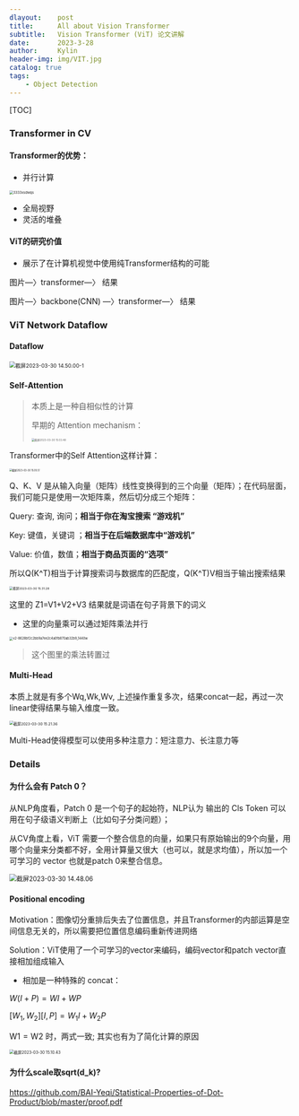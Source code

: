 ```yaml
---
dlayout:    post
title:      All about Vision Transformer
subtitle:   Vision Transformer (ViT) 论文讲解
date:       2023-3-28
author:     Kylin
header-img: img/VIT.jpg
catalog: true
tags:
    - Object Detection
---
```




[TOC]



### Transformer in CV

#### Transformer的优势：

- 并行计算

<img src="http://kylinhub.oss-cn-shanghai.aliyuncs.com/uPic/3333xsdwqs.png" alt="3333xsdwqs" style="zoom:43%;" />

- 全局视野
- 灵活的堆叠



#### ViT的研究价值

- 展示了在计算机视觉中使用纯Transformer结构的可能

图片—〉transformer—〉 结果

图片—〉backbone(CNN) —〉transformer—〉 结果



### ViT Network Dataflow

#### Dataflow

<img src="http://kylinhub.oss-cn-shanghai.aliyuncs.com/uPic/%E6%88%AA%E5%B1%8F2023-03-30%2014.50.00-1.png" alt="截屏2023-03-30 14.50.00-1" style="zoom:67%;" />

#### Self-Attention

> 本质上是一种自相似性的计算
>
> 早期的 Attention mechanism：
>
> <img src="http://kylinhub.oss-cn-shanghai.aliyuncs.com/uPic/%E6%88%AA%E5%B1%8F2023-03-30%2015.03.48.png" alt="截屏2023-03-30 15.03.48" style="zoom:33%;" />

Transformer中的Self Attention这样计算：

<img src="http://kylinhub.oss-cn-shanghai.aliyuncs.com/uPic/%E6%88%AA%E5%B1%8F2023-03-30%2015.05.51.png" alt="截屏2023-03-30 15.05.51" style="zoom:30%;" />

Q、K、V 是从输入向量（矩阵）线性变换得到的三个向量（矩阵）；在代码层面，我们可能只是使用一次矩阵乘，然后切分成三个矩阵：

Query: 查询, 询问；**相当于你在淘宝搜索 “游戏机”**

Key: 键值，关键词 ；**相当于在后端数据库中“游戏机”**

Value: 价值，数值；**相当于商品页面的“选项”**

所以Q(K^T)相当于计算搜索词与数据库的匹配度，Q(K^T)V相当于输出搜索结果

<img src="http://kylinhub.oss-cn-shanghai.aliyuncs.com/uPic/%E6%88%AA%E5%B1%8F2023-03-30%2015.31.28.png" alt="截屏2023-03-30 15.31.28" style="zoom:39%;" />

这里的 Z1=V1+V2+V3 结果就是词语在句子背景下的词义

- 这里的向量乘可以通过矩阵乘法并行

<img src="http://kylinhub.oss-cn-shanghai.aliyuncs.com/uPic/v2-8628bf2c2bb9a7ee2c4a0fb870ab32b9_1440w.jpg" alt="v2-8628bf2c2bb9a7ee2c4a0fb870ab32b9_1440w" style="zoom:40%;" />

>  这个图里的乘法转置过



#### Multi-Head

本质上就是有多个Wq,Wk,Wv, 上述操作重复多次，结果concat一起，再过一次linear使得结果与输入维度一致。

<img src="http://kylinhub.oss-cn-shanghai.aliyuncs.com/uPic/%E6%88%AA%E5%B1%8F2023-03-30%2015.21.36.png" alt="截屏2023-03-30 15.21.36" style="zoom:47%;" />

Multi-Head使得模型可以使用多种注意力：短注意力、长注意力等



### Details

#### 为什么会有 Patch 0？

从NLP角度看，Patch 0 是一个句子的起始符，NLP认为 输出的 Cls Token 可以用在句子级语义判断上（比如句子分类问题）；

从CV角度上看，ViT 需要一个整合信息的向量，如果只有原始输出的9个向量，用哪个向量来分类都不好，全用计算量又很大（也可以，就是求均值），所以加一个可学习的 vector 也就是patch 0来整合信息。

<img src="http://kylinhub.oss-cn-shanghai.aliyuncs.com/uPic/%E6%88%AA%E5%B1%8F2023-03-30%2014.48.06.png" alt="截屏2023-03-30 14.48.06" style="zoom:80%;" />



#### Positional encoding

Motivation：图像切分重排后失去了位置信息，并且Transformer的内部运算是空间信息无关的，所以需要把位置信息编码重新传进网络

Solution：ViT使用了一个可学习的vector来编码，编码vector和patch vector直接相加组成输入

- 相加是一种特殊的 concat：

$W(I+P)=WI+W P$

$[W_1, W_2][I, P]=W_1 I+W_2 P$

$\mathrm{W} 1=\mathrm{W} 2$ 时，两式一致; 其实也有为了简化计算的原因

<img src="http://kylinhub.oss-cn-shanghai.aliyuncs.com/uPic/%E6%88%AA%E5%B1%8F2023-03-30%2015.10.43.png" alt="截屏2023-03-30 15.10.43" style="zoom:50%;" />



#### 为什么scale取sqrt(d_k)?

https://github.com/BAI-Yeqi/Statistical-Properties-of-Dot-Product/blob/master/proof.pdf































